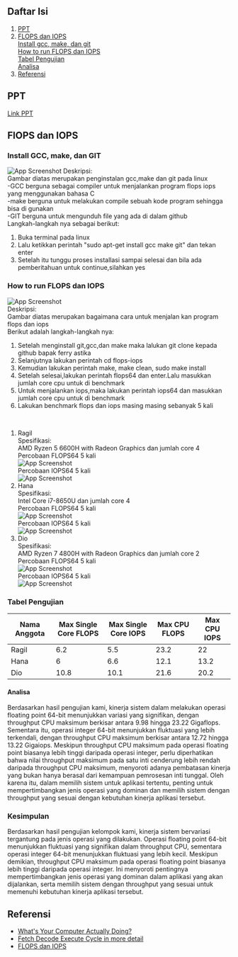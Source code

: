 ## Daftar Isi

1. [PPT](#ppt)
2. [FLOPS dan IOPS](#flops-dan-iops)<br>
   [Install gcc, make, dan git](#install-gcc-make-dan-git)<br>
   [How to run FLOPS dan IOPS](#how-to-run-flops-dan-iops)<br>
   [Tabel Pengujian](#tabel-pengujian)<br>
   [Analisa](#analisa)
3. [Referensi](#referensi)

## PPT

[Link PPT](https://www.canva.com/design/DAF_Q_JAZRc/i6EOGG2lMCJPxMgpVESW0g/view?utm_content=DAF_Q_JAZRc&utm_campaign=designshare&utm_medium=link&utm_source=editor)

## FlOPS dan IOPS

### Install GCC, make, dan GIT

![App Screenshot](installmakegit.jpg)
Deskripsi:
<br>Gambar diatas merupakan penginstalan gcc,make dan git pada linux
<br>-GCC berguna sebagai compiler untuk menjalankan program flops iops yang menggunakan bahasa C
<br>-make berguna untuk melakukan compile sebuah kode program sehingga bisa di gunakan
<br>-GIT berguna untuk mengunduh file yang ada di dalam github
<br>Langkah-langkah nya sebagai berikut:
1. Buka terminal pada linux
2. Lalu ketikkan perintah "sudo apt-get install gcc make git" dan tekan enter
3. Setelah itu tunggu proses installasi sampai selesai dan bila ada pemberitahuan untuk continue,silahkan yes

### How to run FLOPS dan IOPS

![App Screenshot](runflopsiops.jpg)
<br>Deskripsi:
<br>Gambar diatas merupakan bagaimana cara untuk menjalan kan program flops dan iops
<br>Berikut adalah langkah-langkah nya:
1. Setelah menginstall git,gcc,dan make maka lalukan git clone kepada github bapak ferry astika
2. Selanjutnya lakukan perintah cd flops-iops
3. Kemudian lakukan perintah make, make clean, sudo make install
4. Setelah selesai,lakukan perintah flops64 dan enter.Lalu masukkan jumlah core cpu untuk di benchmark
5. Untuk menjalankan iops,maka lakukan perintah iops64 dan masukkan jumlah core cpu untuk di benchmark
6. Lakukan benchmark flops dan iops masing masing sebanyak 5 kali
<br>

1. Ragil<br>
   Spesifikasi:
   <br>
   AMD Ryzen 5 6600H with Radeon Graphics dan jumlah core 4<br>
   Percobaan FLOPS64 5 kali<br>
   ![App Screenshot](flopsragil.jpg)<br>
   Percobaan IOPS64 5 kali<br>
   ![App Screenshot](iopsragil.jpg)<br>
3. Hana<br>
   Spesifikasi:<br>
   Intel Core i7-8650U dan jumlah core 4<br>
   Percobaan FLOPS64 5 kali<br>
   ![App Screenshot](flopshana.jpg)<br>
   Percobaan IOPS64 5 kali<br>
   ![App Screenshot](iopshana.jpg)<br>
4. Dio<br>
   Spesifikasi:<br>
   AMD Ryzen 7 4800H with Radeon Graphics dan jumlah core 2
   Percobaan FLOPS64 5 kali<br>
   ![App Screenshot](flopsdio.jpg)<br>
   Percobaan IOPS64 5 kali<br>
   ![App Screenshot](iopsdio.jpg)<br>

### Tabel Pengujian

| Nama Anggota | Max Single Core FLOPS | Max Single Core IOPS | Max CPU FLOPS | Max CPU IOPS |
| ------------ | --------------------- | -------------------- | ------------- | ------------ |
| Ragil        | 6.2                   | 5.5                  | 23.2          | 22           |
| Hana         | 6                     | 6.6                  | 12.1          | 13.2         |
| Dio          | 10.8                  | 10.1                 | 21.6          | 20.2         |

#### Analisa

Berdasarkan hasil pengujian kami, kinerja sistem dalam melakukan operasi floating point 64-bit menunjukkan variasi yang signifikan, dengan throughput CPU maksimum berkisar antara 9.98 hingga 23.22 Gigaflops. Sementara itu, operasi integer 64-bit menunjukkan fluktuasi yang lebih terkendali, dengan throughput CPU maksimum berkisar antara 12.72 hingga 13.22 Gigaiops. Meskipun throughput CPU maksimum pada operasi floating point biasanya lebih tinggi daripada operasi integer, perlu diperhatikan bahwa nilai throughput maksimum pada satu inti cenderung lebih rendah daripada throughput CPU maksimum, menyoroti adanya pembatasan kinerja yang bukan hanya berasal dari kemampuan pemrosesan inti tunggal. Oleh karena itu, dalam memilih sistem untuk aplikasi tertentu, penting untuk mempertimbangkan jenis operasi yang dominan dan memilih sistem dengan throughput yang sesuai dengan kebutuhan kinerja aplikasi tersebut.

### Kesimpulan

Berdasarkan hasil pengujian kelompok kami, kinerja sistem bervariasi tergantung pada jenis operasi yang dilakukan. Operasi floating point 64-bit menunjukkan fluktuasi yang signifikan dalam throughput CPU, sementara operasi integer 64-bit menunjukkan fluktuasi yang lebih kecil. Meskipun demikian, throughput CPU maksimum pada operasi floating point biasanya lebih tinggi daripada operasi integer. Ini menyoroti pentingnya mempertimbangkan jenis operasi yang dominan dalam aplikasi yang akan dijalankan, serta memilih sistem dengan throughput yang sesuai untuk memenuhi kebutuhan kinerja aplikasi tersebut.

## Referensi

- [What's Your Computer Actually Doing?](https://www.youtube.com/watch?v=Z5JC9Ve1sfI)
- [Fetch Decode Execute Cycle in more detail](https://www.youtube.com/watch?v=jFDMZpkUWCw)
- [FLOPS dan IOPS](https://github.com/ferryastika/flops-iops)
